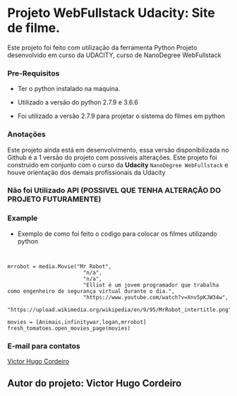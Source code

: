 # Projeto WebFullstack Udacity: Site de filme.


Este projeto foi feito com utilização da ferramenta Python
Projeto desenvolvido em curso da UDACITY, curso de NanoDegree WebFullstack

### Pre-Requisitos

- Ter o python instalado na maquina.

- Utilizado a versão do python 2.7.9 e 3.6.6 

- Foi utilizado a versão 2.7.9 para projetar o sistema do filmes em python

### Anotações
Este projeto ainda está em desenvolvimento, essa versão disponibilizada no Github
é a 1 versão do projeto com possiveis alterações.
Este projeto foi construido em conjunto com o curso da **Udacity** `NanoDegree WebFullstack`
e houve orientação dos demais profissionais da Udacity


### Não foi Utilizado API (POSSIVEL QUE TENHA ALTERAÇÃO DO PROJETO FUTURAMENTE)

### Example

- Exemplo de como foi feito o codigo para colocar os filmes utilizando python

```


mrrobot = media.Movie("Mr Robot",
                        "n/a",
                        "n/a",
                        "Elliot é um jovem programador que trabalha como engenheiro de segurança virtual durante o dia.",
                        "https://www.youtube.com/watch?v=Xnv5pKJW34w",
                      "https://upload.wikimedia.org/wikipedia/en/9/95/MrRobot_intertitle.png")

movies = [Animais,infinitywar,logan,mrrobot]
fresh_tomatoes.open_movies_page(movies)
```

### E-mail para contatos
[Victor Hugo Cordeiro](victor_hugo.cordeiro@hotmail.com)


Autor do projeto: Victor Hugo Cordeiro
---



